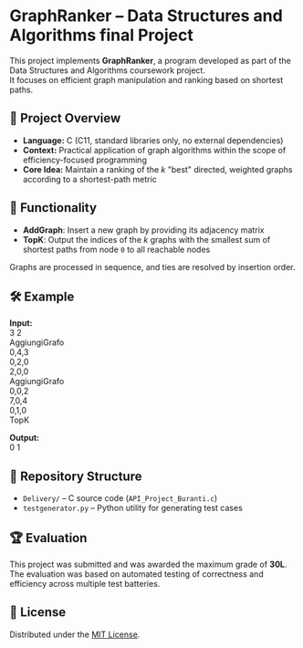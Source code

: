 # GraphRanker – Data Structures and Algorithms final Project

This project implements **GraphRanker**, a program developed as part of the Data Structures and Algorithms coursework project.  
It focuses on efficient graph manipulation and ranking based on shortest paths.

## 🚀 Project Overview
- **Language:** C (C11, standard libraries only, no external dependencies)
- **Context:** Practical application of graph algorithms within the scope of efficiency-focused programming
- **Core Idea:** Maintain a ranking of the *k* "best" directed, weighted graphs according to a shortest-path metric

## 🧩 Functionality
- **AddGraph**: Insert a new graph by providing its adjacency matrix
- **TopK**: Output the indices of the *k* graphs with the smallest sum of shortest paths from node `0` to all reachable nodes

Graphs are processed in sequence, and ties are resolved by insertion order.

## 🛠️ Example
**Input:**<br>
3 2 <br>
AggiungiGrafo<br>
0,4,3<br>
0,2,0<br>
2,0,0<br>
AggiungiGrafo<br>
0,0,2<br>
7,0,4<br>
0,1,0<br>
TopK<br>

**Output:**<br>
0 1


## 📂 Repository Structure
- `Delivery/` – C source code (`API_Project_Buranti.c`)
- `testgenerator.py` – Python utility for generating test cases

## 🏆 Evaluation
This project was submitted and was awarded the maximum grade of **30L**.  
The evaluation was based on automated testing of correctness and efficiency across multiple test batteries.


## 📜 License
Distributed under the [MIT License](LICENSE).


